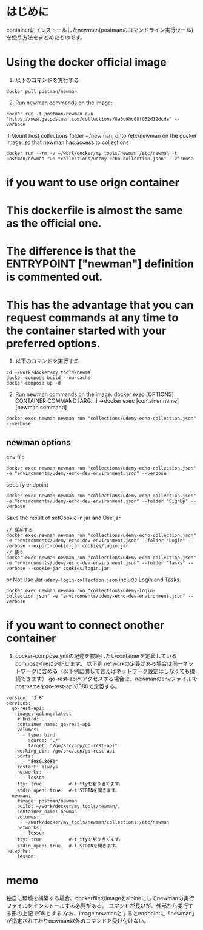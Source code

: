 # はじめに
containerにインストールしたnewman(postmanのコマンドライン実行ツール)を使う方法をまとめたものです。

# Using the docker official image
1. 以下のコマンドを実行する
```
docker pull postman/newman
```
2. Run newman commands on the image:
```
docker run -t postman/newman run "https://www.getpostman.com/collections/8a0c9bc08f062d12dcda" --verbose
```
if Mount host collections folder ~/newman, onto /etc/newman on the docker image, so that newman has access to collections
```
docker run --rm -v ~/work/docker/my_tools/newman:/etc/newman -t postman/newman run "collections/udemy-echo-collection.json" --verbose
```
# if you want to use orign container
# This dockerfile is almost the same as the official one.
# The difference is that the ENTRYPOINT ["newman"] definition is commented out.
# This has the advantage that you can request commands at any time to the container started with your preferred options.
1. 以下のコマンドを実行する
```
cd ~/work/docker/my_tools/newma
docker-compose build --no-cache
docker-compose up -d
```
2. Run newman commands on the image:
docker exec [OPTIONS] CONTAINER COMMAND [ARG...]
->docker exec [container name] [newman command]
```
docker exec newman newman run "collections/udemy-echo-collection.json" --verbose
```
## newman options
env file
```
docker exec newman newman run "collections/udemy-echo-collection.json" -e "environments/udemy-echo-dev-environment.json" --verbose
```
specify endpoint
```
docker exec newman newman run "collections/udemy-echo-collection.json" -e "environments/udemy-echo-dev-environment.json" --folder "SignUp" --verbose
```
Save the result of setCookie in jar and Use jar
```
// 保存する
docker exec newman newman run "collections/udemy-echo-collection.json" -e "environments/udemy-echo-dev-environment.json" --folder "Login" --verbose --export-cookie-jar cookies/login.jar
// 使う
docker exec newman newman run "collections/udemy-echo-collection.json" -e "environments/udemy-echo-dev-environment.json" --folder "Tasks" --verbose --cookie-jar cookies/login.jar
```
or Not Use Jar
`udemy-login-collection.json` include Login and Tasks.
```
docker exec newman newman run "collections/udemy-login-collection.json" -e "environments/udemy-echo-dev-environment.json" --verbose
```

# if you want to connect onother container
1. docker-compose.ymlの記述を接続したいcontainerを定義しているcompose-fileに追記します。
以下例
networkの定義がある場合は同一ネットワークに含める（以下例に関して言えばネットワーク設定はしなくても接続できます）
go-rest-apiへアクセスする場合は、newmanのenvファイルでhostnameをgo-rest-api:8080で定義する。
```
version: '3.8'
services:
  go-rest-api:
    image: golang:latest
    # build: .
    container_name: go-rest-api
    volumes:
      - type: bind
        source: "./"
        target: "/go/src/app/go-rest-api"
    working_dir: /go/src/app/go-rest-api
    ports:
      - "8080:8080"
    restart: always
    networks:
      - lesson
    tty: true          #-t ttyを割り当てます。
    stdin_open: true   #-i STDINを開きます。
  newman:
    #image: postman/newman
    build: ~/work/docker/my_tools/newman/.
    container_name: newman
    volumes:
     - ~/work/docker/my_tools/newman/collections:/etc/newman
    networks:
      - lesson
    tty: true          #-t ttyを割り当てます。
    stdin_open: true   #-i STDINを開きます。
networks:
    lesson:
```

# memo
独自に環境を構築する場合、dockerfileのimageをalpineにしてnewmanの実行ファイルをインストールする必要がある。
コマンドが長いが、外部から実行する形の上記でOKとする
なお、image:newmanとするとendpointに「newman」が指定されておりnewman以外のコマンドを受け付けない。